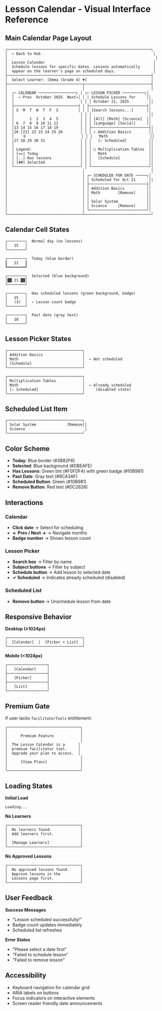 # Lesson Calendar - Visual Interface Reference

## Main Calendar Page Layout

```
┌─────────────────────────────────────────────────────────────────┐
│  ← Back to Hub                                                   │
│                                                                   │
│  Lesson Calendar                                                 │
│  Schedule lessons for specific dates. Lessons automatically      │
│  appear on the learner's page on scheduled days.                 │
├─────────────────────────────────────────────────────────────────┤
│  Select Learner: [Emma (Grade 4) ▼]                             │
├──────────────────────────────────┬──────────────────────────────┤
│                                  │                              │
│  ┌─ CALENDAR ─────────────────┐ │ ┌─ LESSON PICKER ──────────┐│
│  │  ← Prev  October 2025  Next→│ │ │ Schedule Lessons for     ││
│  │                              │ │ │ October 21, 2025         ││
│  ├─────────────────────────────┤ │ ├──────────────────────────┤│
│  │ S  M  T  W  T  F  S         │ │ │ [Search lessons...]      ││
│  │                              │ │ │                          ││
│  │       1  2  3  4  5          │ │ │ [All] [Math] [Science]  ││
│  │ 6  7  8  9 10 11 12          │ │ │ [Language] [Social]     ││
│  │13 14 15 16 17 18 19          │ │ ├──────────────────────────┤│
│  │20 [21] 22 23 24 25 26        │ │ │ ✓ Addition Basics        ││
│  │    ②                         │ │ │   Math                   ││
│  │27 28 29 30 31                │ │ │   [✓ Scheduled]          ││
│  │                              │ │ │                          ││
│  │ Legend:                      │ │ │ □ Multiplication Tables  ││
│  │ [==] Today                   │ │ │   Math                   ││
│  │ [..] Has lessons             │ │ │   [Schedule]             ││
│  │ [##] Selected                │ │ │                          ││
│  └──────────────────────────────┘ │ └──────────────────────────┘│
│                                  │                              │
│                                  │ ┌─ SCHEDULED FOR DATE ─────┐│
│                                  │ │ Scheduled for Oct 21      ││
│                                  │ ├──────────────────────────┤│
│                                  │ │ Addition Basics          ││
│                                  │ │ Math        [Remove]     ││
│                                  │ │                          ││
│                                  │ │ Solar System             ││
│                                  │ │ Science     [Remove]     ││
│                                  │ └──────────────────────────┘│
└──────────────────────────────────┴──────────────────────────────┘
```

## Calendar Cell States

```
┌────────┐  Normal day (no lessons)
│   15   │
└────────┘

┌────────┐  Today (blue border)
║   21   ║
╚════════╝

┌────────┐  Selected (blue background)
│▓▓ 21 ▓▓│
└────────┘

┌────────┐  Has scheduled lessons (green background, badge)
│   15   │
│   (3)  │  ← Lesson count badge
└────────┘

┌────────┐  Past date (gray text)
│   10   │
└────────┘
```

## Lesson Picker States

```
┌──────────────────────────────────┐
│ Addition Basics                  │
│ Math                             │  ← Not scheduled
│ [Schedule]                       │
└──────────────────────────────────┘

┌──────────────────────────────────┐
│ Multiplication Tables            │
│ Math                             │  ← Already scheduled
│ [✓ Scheduled]                    │     (disabled state)
└──────────────────────────────────┘
```

## Scheduled List Item

```
┌──────────────────────────────────┐
│ Solar System              [Remove]│
│ Science                           │
└──────────────────────────────────┘
```

## Color Scheme

- **Today**: Blue border (#3B82F6)
- **Selected**: Blue background (#DBEAFE)
- **Has Lessons**: Green tint (#F0FDF4) with green badge (#10B981)
- **Past Date**: Gray text (#9CA3AF)
- **Scheduled Button**: Green (#10B981)
- **Remove Button**: Red text (#DC2626)

## Interactions

### Calendar
- **Click date** → Select for scheduling
- **← Prev / Next →** → Navigate months
- **Badge number** → Shows lesson count

### Lesson Picker
- **Search box** → Filter by name
- **Subject buttons** → Filter by subject
- **Schedule button** → Add lesson to selected date
- **✓ Scheduled** → Indicates already scheduled (disabled)

### Scheduled List
- **Remove button** → Unschedule lesson from date

## Responsive Behavior

**Desktop (≥1024px)**
```
┌──────────────────────────────────┐
│  [Calendar]  │  [Picker + List]  │
└──────────────────────────────────┘
```

**Mobile (<1024px)**
```
┌──────────────────┐
│   [Calendar]     │
├──────────────────┤
│   [Picker]       │
├──────────────────┤
│   [List]         │
└──────────────────┘
```

## Premium Gate

If user lacks `facilitatorTools` entitlement:

```
┌─────────────────────────────────┐
│                                 │
│      Premium Feature            │
│                                 │
│  The Lesson Calendar is a      │
│  premium facilitator tool.     │
│  Upgrade your plan to access.  │
│                                 │
│      [View Plans]               │
│                                 │
└─────────────────────────────────┘
```

## Loading States

**Initial Load**
```
Loading...
```

**No Learners**
```
┌─────────────────────────────────┐
│  No learners found.             │
│  Add learners first.            │
│                                 │
│  [Manage Learners]              │
└─────────────────────────────────┘
```

**No Approved Lessons**
```
┌─────────────────────────────────┐
│  No approved lessons found.     │
│  Approve lessons in the         │
│  Lessons page first.            │
└─────────────────────────────────┘
```

## User Feedback

**Success Messages**
- "Lesson scheduled successfully!"
- Badge count updates immediately
- Scheduled list refreshes

**Error States**
- "Please select a date first"
- "Failed to schedule lesson"
- "Failed to remove lesson"

## Accessibility

- Keyboard navigation for calendar grid
- ARIA labels on buttons
- Focus indicators on interactive elements
- Screen reader friendly date announcements
